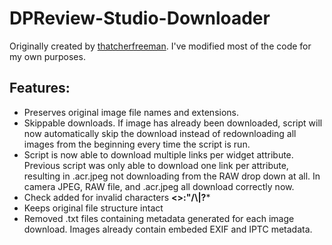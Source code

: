 # DPReview-Studio-Downloader
Originally created by [thatcherfreeman](https://github.com/thatcherfreeman/dpreview-studio-scraper). I've modified most of the code for my own purposes.

## Features:
- Preserves original image file names and extensions.
- Skippable downloads. If image has already been downloaded, script will now automatically skip the download instead of redownloading all images from the beginning every time the script is run.
- Script is now able to download multiple links per widget attribute. Previous script was only able to download one link per attribute, resulting in .acr.jpeg not downloading from the RAW drop down at all. In camera JPEG, RAW file, and .acr.jpeg all download correctly now.
- Check added for invalid characters **<>:"/\\|?***
- Keeps original file structure intact
- Removed .txt files containing metadata generated for each image download. Images already contain embeded EXIF and IPTC metadata.

